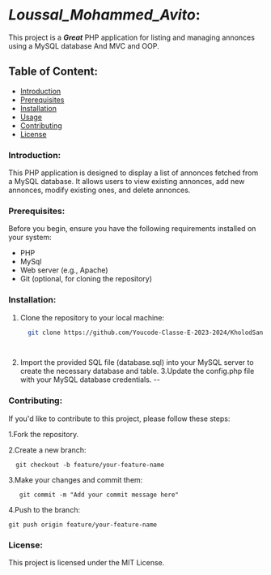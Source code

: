 # ***Loussal_Mohammed_Avito***:

 This project is a ***Great*** PHP application for listing and managing annonces using a MySQL database And MVC and OOP.

## Table of Content:

- [Introduction](#introduction)
- [Prerequisites](#prerequisites)
- [Installation](#installation)
- [Usage](#usage)
- [Contributing](#contributing)
- [License](#license)

### Introduction:

  This PHP application is designed to display a list of annonces fetched from a MySQL database. It allows users to view existing annonces, add new annonces, modify existing ones, and delete annonces.

### Prerequisites:

Before you begin, ensure you have the following requirements installed on your system:
  - PHP
  - MySql
  - Web server (e.g., Apache)
  - Git (optional, for cloning the repository)

### Installation:

 1. Clone the repository to your local machine:
     ```bash
       git clone https://github.com/Youcode-Classe-E-2023-2024/KholodSanak_Avito.git
    
  
 3. Import the provided SQL file (database.sql) into your MySQL server to create the necessary database and table. 3.Update the config.php file with your MySQL database 
  credentials.
--
### Contributing:
  If you'd like to contribute to this project, please follow these steps:

  1.Fork the repository.
  

  2.Create a new branch:

      git checkout -b feature/your-feature-name
  3.Make your changes and commit them:

       git commit -m "Add your commit message here"
  4.Push to the branch:

    git push origin feature/your-feature-name

### License:

This project is licensed under the MIT License.
 

